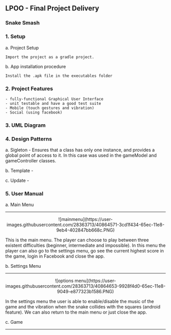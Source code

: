 ## LPOO - Final Project Delivery
### Snake Smash


### **1. Setup**

a. Project Setup

    Import the project as a gradle project.

b.	App installation procedure

    Install the .apk file in the executables folder



### **2. Project Features**
    - fully-functional Graphical User Interface
    - unit testable and have a good test suite
    - Mobile (touch gestures and vibration)
    - Social (using facebook)



###  **3. UML Diagram**





###  **4. Design Patterns**

a. Sigleton - Ensures that a class has only one instance, and provides a global point of access to it. In this case was used in the gameModel and gameController classes.

b. Template - 

c. Update -




###  **5.	User Manual**


a.  Main Menu
___
 <div style="text-align:center">![mainmenu](https://user-images.githubusercontent.com/28363713/40864571-3cd1f434-65ec-11e8-9eb4-402847bb668c.PNG)</div>



This is the main menu. The player can choose to play between three existent difficulties (beginner, intermediate and impossible). In this menu the player can also go to the settings menu, go see the current highest score in the game, login in Facebook and close the app.


b. Settings Menu
___

<p align="center">![options menu](https://user-images.githubusercontent.com/28363713/40864653-9928f4d0-65ec-11e8-9049-e877323b1586.PNG)</p>


In the settings menu the user is able to enable/disable the music of the game and the vibration when the snake collides with the squares (android feature). We can also return to the main menu or just close the app.


c.  Game
___



